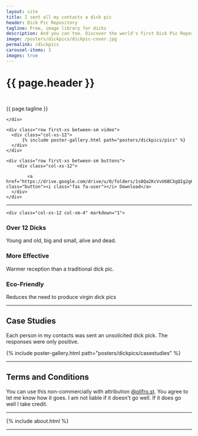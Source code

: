```yaml
---
layout: site
title: I sent all my contacts a dick pic
header: Dick Pic Repository
tagline: Free, image library for dicks
description: And you can too. Discover the world's first Dick Pic Repository.
image: /posters/dickpics/dickpic-cover.jpg
permalink: /dickpics
carousel-items: 3
images: true
---
```


<style>

h1 {
  line-height: 90%;
  margin-bottom:3rem;
}
</style>

<div class="hero">


  <div class="row first-xs between-sm ">
    <div class="col-xs-12">
      <h1 class="headline">{{ page.header }}</h1>
      <p class="center"> {{ page.tagline }}</p>


    </div>

  </div>

    <div class="row first-xs between-sm video">
      <div class="col-xs-12">
          {% include poster-gallery.html path="posters/dickpics/pics" %}
      </div>
    </div>

    <div class="row first-xs between-sm buttons">
        <div class="col-xs-12">

            <a href="https://drive.google.com/drive/u/0/folders/1s8Qa2KcVvU6BCXgQIg2g6vCi_pSc1ovY" class="button"><i class="fas fa-user"></i> Download</a>
      </div>
    </div>


</div>

<hr>

<p>
</p>
<div class="row first-xs between-sm">

    <div class="col-xs-12 col-sm-4" markdown="1">


### <i class="fas fa-user"></i> Over 12 Dicks
Young and old, big and small, alive and dead.


  </div>

  <div class="col-xs-12 col-sm-4" markdown="1">

### <i class="far fa-smile"></i>  More Effective
Warmer reception than a traditional dick pic.

  </div>

  <div class="col-xs-12 col-sm-4" markdown="1">

### <i class="fas fa-globe-americas"></i>  Eco-Friendly

  Reduces the need to produce virgin dick pics

  </div>



</div>

---

## <i class="far fa-file-alt"></i> Case Studies

Each person in my contacts was sent an unsolicited dick pick. The responses were only positive.

<div class="row first-xs between-sm video">
  <div class="col-xs-12">
      {% include poster-gallery.html path="posters/dickpics/casestudies" %}
  </div>
</div>

---

## Terms and Conditions

<span class="terms">You can use this non-commercially with attribution [@olifro.st](https://olifro.st/links). You agree to let me know how it goes. I am not liable if it doesn't go well. If it does go well I take credit.</span>

---

{% include about.html %}

---
